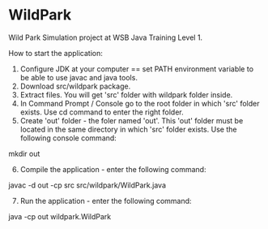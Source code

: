 # WildPark 

Wild Park Simulation project at WSB Java Training Level 1.

How to start the application:
1. Configure JDK at your computer == set PATH environment variable to be able to use javac and java tools. 
2. Download src/wildpark package.
3. Extract files. You will get 'src' folder with wildpark folder inside.
4. In Command Prompt / Console go to the root folder in which 'src' folder exists. Use cd command to enter the right folder.
5. Create 'out' folder - the foler named 'out'. This 'out' folder must be located in the same directory in which 'src' folder exists. Use the following console command: 


mkdir out  


6. Compile the application - enter the following command:


javac -d out -cp src src/wildpark/WildPark.java


7. Run the application - enter the following command:


java -cp out wildpark.WildPark


